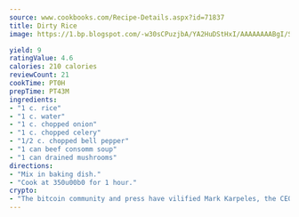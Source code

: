 ```yaml
---
source: www.cookbooks.com/Recipe-Details.aspx?id=71837
title: Dirty Rice
image: https://1.bp.blogspot.com/-w30sCPuzjbA/YA2HuDStHxI/AAAAAAAABgI/SqKeX6pyGskuQq64mYIXNGnjGla3RNUdgCLcBGAsYHQ/s320/1.png

yield: 9
ratingValue: 4.6
calories: 210 calories
reviewCount: 21
cookTime: PT0H
prepTime: PT43M
ingredients:
- "1 c. rice"
- "1 c. water"
- "1 c. chopped onion"
- "1 c. chopped celery"
- "1/2 c. chopped bell pepper"
- "1 can beef consomm soup"
- "1 can drained mushrooms"
directions:
- "Mix in baking dish."
- "Cook at 350u00b0 for 1 hour."
crypto:
- "The bitcoin community and press have vilified Mark Karpeles, the CEO of Mt. Gox, as a clown and a con man."
---
```

